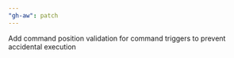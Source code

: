 ```yaml
---
"gh-aw": patch
---
```


Add command position validation for command triggers to prevent accidental execution
